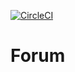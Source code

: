[![CircleCI](https://circleci.com/gh/waowl/forum/tree/master.svg?style=svg)](https://circleci.com/gh/waowl/forum/tree/master)
# Forum
